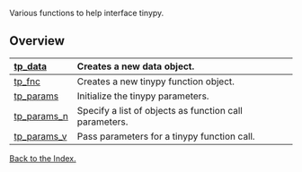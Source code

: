 Various functions to help interface tinypy.

## Overview ##
|[tp\_data](tp_data.md)|Creates a new data object.|
|:---------------------|:-------------------------|
|[tp\_fnc](tp_fnc.md)  |Creates a new tinypy function object.|
|[tp\_params](tp_params.md)|Initialize the tinypy parameters.|
|[tp\_params\_n](tp_params_n.md)|Specify a list of objects as function call parameters.|
|[tp\_params\_v](tp_params_v.md)|Pass parameters for a tinypy function call.|


[Back to the Index.](Index.md)
